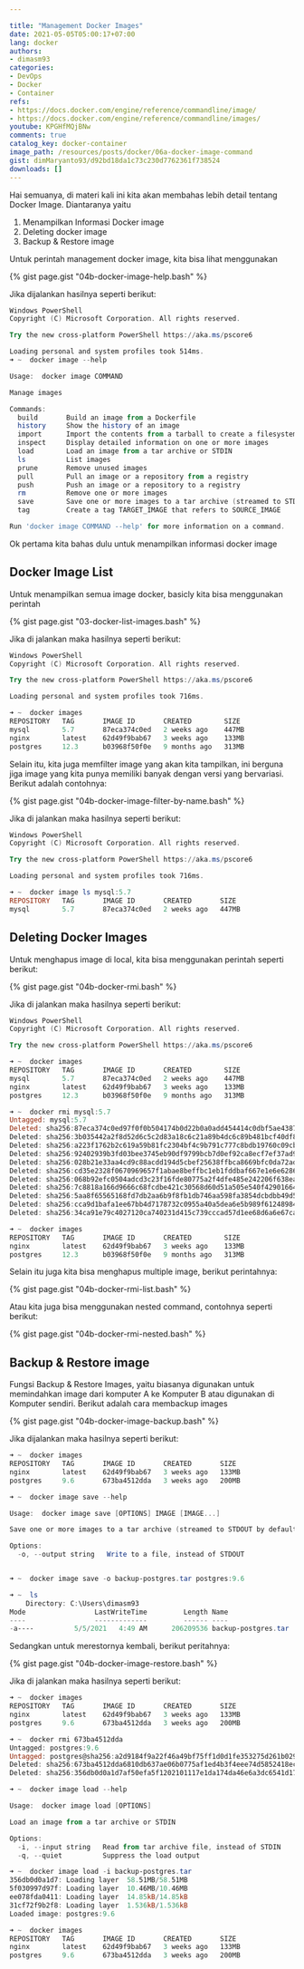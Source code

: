 ```yaml
---

title: "Management Docker Images"
date: 2021-05-05T05:00:17+07:00
lang: docker
authors:
- dimasm93
categories:
- DevOps
- Docker
- Container
refs: 
- https://docs.docker.com/engine/reference/commandline/image/
- https://docs.docker.com/engine/reference/commandline/images/
youtube: KPGHfMQjBNw
comments: true
catalog_key: docker-container
image_path: /resources/posts/docker/06a-docker-image-command
gist: dimMaryanto93/d92bd18da1c73c230d7762361f738524
downloads: []
---
```


Hai semuanya, di materi kali ini kita akan membahas lebih detail tentang Docker Image. Diantaranya yaitu 

1. Menampilkan Informasi Docker image
2. Deleting docker image
3. Backup & Restore image

<!--more-->

Untuk perintah management docker image, kita bisa lihat menggunakan

{% gist page.gist "04b-docker-image-help.bash" %}

Jika dijalankan hasilnya seperti berikut:

```powershell
Windows PowerShell
Copyright (C) Microsoft Corporation. All rights reserved.

Try the new cross-platform PowerShell https://aka.ms/pscore6

Loading personal and system profiles took 514ms.
➜ ~  docker image --help

Usage:  docker image COMMAND

Manage images

Commands:
  build       Build an image from a Dockerfile
  history     Show the history of an image
  import      Import the contents from a tarball to create a filesystem image
  inspect     Display detailed information on one or more images
  load        Load an image from a tar archive or STDIN
  ls          List images
  prune       Remove unused images
  pull        Pull an image or a repository from a registry
  push        Push an image or a repository to a registry
  rm          Remove one or more images
  save        Save one or more images to a tar archive (streamed to STDOUT by default)
  tag         Create a tag TARGET_IMAGE that refers to SOURCE_IMAGE

Run 'docker image COMMAND --help' for more information on a command.
```

Ok pertama kita bahas dulu untuk menampilkan informasi docker image

## Docker Image List

Untuk menampilkan semua image docker, basicly kita bisa menggunakan perintah 

{% gist page.gist "03-docker-list-images.bash" %}

Jika di jalankan maka hasilnya seperti berikut:

```powershell
Windows PowerShell
Copyright (C) Microsoft Corporation. All rights reserved.

Try the new cross-platform PowerShell https://aka.ms/pscore6

Loading personal and system profiles took 716ms.

➜ ~  docker images
REPOSITORY   TAG       IMAGE ID       CREATED        SIZE
mysql        5.7       87eca374c0ed   2 weeks ago    447MB
nginx        latest    62d49f9bab67   3 weeks ago    133MB
postgres     12.3      b03968f50f0e   9 months ago   313MB
```

Selain itu, kita juga memfilter image yang akan kita tampilkan, ini berguna jiga image yang kita punya memiliki banyak dengan versi yang bervariasi. Berikut adalah contohnya:

{% gist page.gist "04b-docker-image-filter-by-name.bash" %}

Jika di jalankan maka hasilnya seperti berikut:

```powershell
Windows PowerShell
Copyright (C) Microsoft Corporation. All rights reserved.

Try the new cross-platform PowerShell https://aka.ms/pscore6

Loading personal and system profiles took 716ms.

➜ ~  docker image ls mysql:5.7
REPOSITORY   TAG       IMAGE ID       CREATED       SIZE
mysql        5.7       87eca374c0ed   2 weeks ago   447MB
```

## Deleting Docker Images

Untuk menghapus image di local, kita bisa menggunakan perintah seperti berikut:

{% gist page.gist "04b-docker-rmi.bash" %}

Jika di jalankan maka hasilnya seperti berikut:

```powershell
Windows PowerShell
Copyright (C) Microsoft Corporation. All rights reserved.

Try the new cross-platform PowerShell https://aka.ms/pscore6

➜ ~  docker images
REPOSITORY   TAG       IMAGE ID       CREATED        SIZE
mysql        5.7       87eca374c0ed   2 weeks ago    447MB
nginx        latest    62d49f9bab67   3 weeks ago    133MB
postgres     12.3      b03968f50f0e   9 months ago   313MB

➜ ~  docker rmi mysql:5.7
Untagged: mysql:5.7
Deleted: sha256:87eca374c0ed97f0f0b504174b0d22b0a0add454414c0dbf5ae43870369f6854
Deleted: sha256:3b035442a2f8d52d6c5c2d83a18c6c21a89b4dc6c89b481bcf40df89087655ce
Deleted: sha256:a223f1762b2c619a59b81fc2304bf4c9b791c777c8bdb19760c09cbd1f061efc
Deleted: sha256:92402939b3fd03bee3745eb90df9799bcb7d0ef92ca8ecf7ef37ad9c8a550084
Deleted: sha256:028b21e33aa4cd9c88acdd194d5cbef25638ffbca8669bfc0da72ad1eb148997
Deleted: sha256:cd35e2328f0670969657f1abae8beffbc1eb1fddbaf667e1e6e6286598500a35
Deleted: sha256:068b92efc0504adcd3c23f16fde80775a2f4dfe485e242206f638eae72c4fa1b
Deleted: sha256:7c8818a166d9666c68fcdbe421c30568d60d51a505e540f42901664113047a75
Deleted: sha256:5aa8f65565168fd7db2aa6b9f8fb1db746aa598fa3854dcbdbb49d5a29f6d8a5
Deleted: sha256:cca9d1bafa1ee67bb4d7178732c0955a40a5dea6e5b989f61248984f26f7306b
Deleted: sha256:34ca91e79c4027120ca740231d415c739cccad57d1ee68d6a6e67ca60bbaf3a4

➜ ~  docker images
REPOSITORY   TAG       IMAGE ID       CREATED        SIZE
nginx        latest    62d49f9bab67   3 weeks ago    133MB
postgres     12.3      b03968f50f0e   9 months ago   313MB
```

Selain itu juga kita bisa menghapus multiple image, berikut perintahnya:

{% gist page.gist "04b-docker-rmi-list.bash" %}

Atau kita juga bisa menggunakan nested command, contohnya seperti berikut:

{% gist page.gist "04b-docker-rmi-nested.bash" %}

## Backup & Restore image

Fungsi Backup & Restore Images, yaitu biasanya digunakan untuk memindahkan image dari komputer A ke Komputer B atau digunakan di Komputer sendiri. Berikut adalah cara membackup images

{% gist page.gist "04b-docker-image-backup.bash" %}

Jika dijalankan maka hasilnya seperti berikut:

```powershell
➜ ~  docker images
REPOSITORY   TAG       IMAGE ID       CREATED       SIZE
nginx        latest    62d49f9bab67   3 weeks ago   133MB
postgres     9.6       673ba4512dda   3 weeks ago   200MB

➜ ~  docker image save --help

Usage:  docker image save [OPTIONS] IMAGE [IMAGE...]

Save one or more images to a tar archive (streamed to STDOUT by default)

Options:
  -o, --output string   Write to a file, instead of STDOUT


➜ ~  docker image save -o backup-postgres.tar postgres:9.6

➜ ~  ls
    Directory: C:\Users\dimasm93
Mode                 LastWriteTime         Length Name
----                 -------------         ------ ----
-a----          5/5/2021   4:49 AM      206209536 backup-postgres.tar
```

Sedangkan untuk merestornya kembali, berikut peritahnya:

{% gist page.gist "04b-docker-image-restore.bash" %}

Jika di jalankan maka hasilnya seperti berikut:

```powershell
➜ ~  docker images
REPOSITORY   TAG       IMAGE ID       CREATED       SIZE
nginx        latest    62d49f9bab67   3 weeks ago   133MB
postgres     9.6       673ba4512dda   3 weeks ago   200MB

➜ ~  docker rmi 673ba4512dda
Untagged: postgres:9.6
Untagged: postgres@sha256:a2d9184f9a22f46a49bf75ff1d0d1fe353275d261b0295aedfc0b05fea74d122
Deleted: sha256:673ba4512dda6810db637ae06b0775af1ed4b3f4eee74d5852418ec03337650a
Deleted: sha256:356db0d0a1d7af50efa5f1202101117e1da174da46e6a3dc6541d17272b5dd77

➜ ~  docker image load --help

Usage:  docker image load [OPTIONS]

Load an image from a tar archive or STDIN

Options:
  -i, --input string   Read from tar archive file, instead of STDIN
  -q, --quiet          Suppress the load output

➜ ~  docker image load -i backup-postgres.tar
356db0d0a1d7: Loading layer  58.51MB/58.51MB
5f030997d97f: Loading layer  10.46MB/10.46MB
ee078fda0411: Loading layer  14.85kB/14.85kB
31cf72f9b2f8: Loading layer  1.536kB/1.536kB
Loaded image: postgres:9.6

➜ ~  docker images
REPOSITORY   TAG       IMAGE ID       CREATED       SIZE
nginx        latest    62d49f9bab67   3 weeks ago   133MB
postgres     9.6       673ba4512dda   3 weeks ago   200MB
```